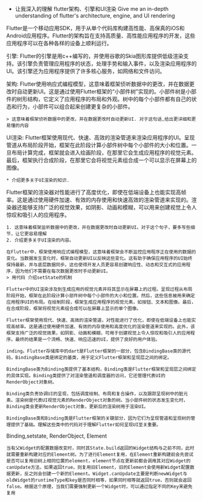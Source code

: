 * 让我深入的理解 flutter架构、引擎和UI渲染
  Give me an in-depth understanding of flutter's architecture, engine, and UI rendering

Flutter是一个移动应用SDK，用于从单个代码库构建高性能、高保真的iOS和Android应用程序。Flutter的架构旨在支持高质量、高性能应用程序的开发，这些应用程序可以在各种各样的设备上顺利运行。

引擎:
Flutter的引擎是用c++编写的，并使用谷歌的Skia图形库提供低级渲染支持。该引擎负责管理应用程序的状态，处理手势和输入事件，以及渲染应用程序的UI。该引擎还为应用程序提供了许多核心服务，如网络和文件访问。

架构:
Flutter使用响应式编程模型，这意味着框架侦听数据中的更改，并在数据更改时自动更新UI。这是通过使用Flutter框架的“小部件树”实现的。小部件树是小部件的树形结构，它定义了应用程序的布局和外观。树中的每个小部件都有自己的状态和行为，小部件可以组合起来创建更复杂的小部件。
```
> 这意味着框架侦听数据中的更改，并在数据更改时自动更新UI. 对于这句话,给出更详细和更易懂的内容
```
UI渲染:
Flutter框架使用现代、快速、高效的渲染管道来渲染应用程序的UI。呈现管道从布局阶段开始，框架在此阶段计算小部件树中每个小部件的大小和位置。一旦布局计算完成，框架就会进入绘画阶段，在那里它会生成应用程序的视觉元素。最后，框架执行合成阶段，在那里它会将视觉元素组合成一个可以显示在屏幕上的图像。
```
* 介绍更多关于UI渲染的知识.

```

Flutter框架的渲染器对性能进行了高度优化，即使在低端设备上也能实现高帧率。这是通过使用硬件加速、有效的内存使用和快速高效的渲染管道来实现的。渲染器还能够支持广泛的视觉效果，如阴影、动画和模糊，可以用来创建视觉上令人惊叹和吸引人的应用程序。
```
1. 这意味着框架监听数据中的更改，并在数据更改时自动更新UI。对于这个句子，要多写些细节，让它更容易理解
2. 介绍更多关于UI渲染的内容。

在Flutter中，框架使用响应式编程模型，这意味着框架会不断监控应用程序正在使用的数据的变化。当数据发生变化时，框架自动更新UI以反映这些变化。这有助于确保应用程序的UI始终保持最新，并与底层数据同步。这也使得开发人员更容易创建响应性、动态和交互式的应用程序，因为他们不需要在每次数据更改时手动更新UI。
> 用代码 介绍setState的机制

Flutter中的UI渲染涉及到生成应用的视觉元素并将其显示在屏幕上的过程。呈现过程从布局阶段开始，框架在此阶段计算小部件树中每个小部件的大小和位置。然后，这些信息被用来确定应用程序UI的布局。在绘制阶段，框架生成应用程序的视觉元素，如按钮、文本和图像。最后，在合成阶段，框架将视觉元素组合成可以在屏幕上显示的单个图像。

Flutter框架使用现代、快速、高效的渲染管道，对性能进行了优化，即使在低端设备上也能实现高帧率。这是通过使用硬件加速、有效的内存使用和高度优化的渲染管道来实现的。此外，该框架支持广泛的视觉效果，如阴影、动画和模糊，可用于创建视觉上令人惊叹和吸引人的应用程序。最终的结果是一个流畅、快速、响应迅速的UI，提供了良好的用户体验。
```

```
inding。Flutter存储库中的dart是Flutter框架的一部分，包含BindingBase类的源代码，BindingBase类是绑定的基类，用于定义Flutter框架和呈现层之间的绑定。

BindingBase类为Binding类提供了基本结构，Binding类是Flutter框架和呈现层之间绑定的具体实现。Binding类提供了对渲染管道和调度器的访问，它还管理代表UI的RenderObject对象树。

Binding类负责协调UI的呈现，包括调度绘制、布局和复合操作，以及跟踪呈现树中的脏元素。渲染树是代表UI视觉元素的RenderObject对象的树。当小部件树的状态发生变化时，Binding类会更新RenderObject对象，更新后的渲染树用于渲染UI。

BindingBase类和Binding类是Flutter框架的关键部分，因为它们为呈现管道和呈现树的管理提供了基础。理解这些类中的代码对于理解Flutter如何呈现UI至关重要。
```

Binding,setstate, RenderObject, Element


```
当有父Widget的配置数据改变时，同时其State.build返回的Widget结构与之前不同，此时就需要重新构建对应的Element树。为了进行Element复用，在Element重新构建前会先尝试是否可以复用旧树上相同位置的element，element节点在更新前都会调用其对应Widget的canUpdate方法，如果返回true，则复用旧Element，旧的Element会使用新Widget配置数据更新，反之则会创建一个新的Element。Widget.canUpdate主要是判断newWidget与oldWidget的runtimeType和key是否同时相等，如果同时相等就返回true，否则就会返回false。根据这个原理，当我们需要强制更新一个Widget时，可以通过指定不同的Key来避免复用
```